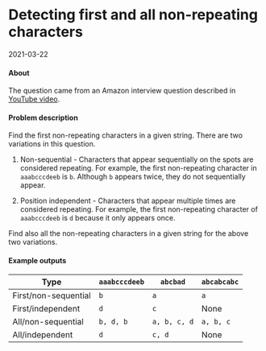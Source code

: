 # Detecting first and all non-repeating characters

2021-03-22

#### About

The question came from an Amazon interview question described in [YouTube video](https://www.youtube.com/watch?v=5co5Gvp_-S0).

#### Problem description

Find the first non-repeating characters in a given string. There are two variations in this question.

1. Non-sequential - Characters that appear sequentially on the spots are considered repeating. For example, the first non-repeating character in `aaabcccdeeb` is `b`. Although `b` appears twice, they do not sequentially appear.

2. Position independent - Characters that appear multiple times are considered repeating. For example, the first non-repeating character of `aaabcccdeeb` is `d` because it only appears once.

Find also all the non-repeating characters in a given string for the above two variations.

#### Example outputs

Type | `aaabcccdeeb` | `abcbad` | `abcabcabc`
-----|---------------|----------|------------
First/non-sequential | `b` | `a` | `a`
First/independent | `d` | `c` | None
All/non-sequential | `b, d, b` | `a, b, c, d` | `a, b, c`
All/independent | `d` | `c, d` | None
